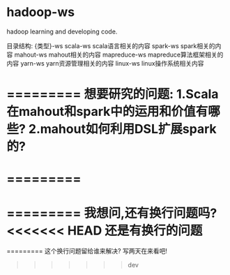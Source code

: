 hadoop-ws
=========

hadoop learning and developing code.

目录结构: {类型}-ws
scala-ws	scala语言相关的内容
spark-ws	spark相关的内容
mahout-ws	mahout相关的内容
mapreduce-ws	mapreduce算法框架相关的内容
yarn-ws		yarn资源管理相关的内容
linux-ws	linux操作系统相关内容

=========
想要研究的问题:
1.Scala在mahout和spark中的运用和价值有哪些?
2.mahout如何利用DSL扩展spark的?
=========
=========
=========
=========
我想问,还有换行问题吗?
<<<<<<< HEAD
还是有换行的问题
=======

=========
这个换行问题留给谁来解决?
写两天在来看吧!
>>>>>>> dev
